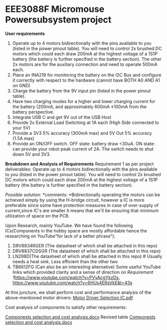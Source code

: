 # EEE3088F Micromouse Powersubsystem project

**User requirements**
1. Operate up to 4 motors bidirectionally with the pins available to you (listed in the power pinout
table). You will need to control 2x brushed DC motors which could each draw 200mA at the
highest voltage of a 1S1P battery (the battery is further specified in the battery section).
The other 2x motors are for the auxiliary connection and need to operate 500mA each.
2. Place an INA219 for monitoring the battery on the I2C Bus and configure it correctly with
respect to the hardware (cannot have BOTH A0 AND A1 on GND)
3. Charge the battery from the 9V input pin (listed in the power pinout table).
4.  Have two charging modes for a higher and lower charging current for the battery (200mA, and
approximately 600mA ±100mA from the battery perspective.
5. Integrate USB C and get 9V out of the USB Host
6. Provide 2x External Load Switching at 1A each (High Side connected to your 5V)
7. Provide a 3V3 5% accuracy (300mA max) and 5V Out 5% accuracy (1.5A max)
8. Provide an ON/OFF switch. OFF state: battery draw <30uA. ON state: can provide your robot
peak current of 2A. The switch needs to shut down 5V and 3V3.

**Breakdown and Analysis of Requirements**
Requirement 1 as per project deliverables:
Operate up to 4 motors bidirectionally with the pins available to you (listed in the power pinout
table). You will need to control 2x brushed DC motors which could each draw 200mA at the
highest voltage of a 1S1P battery (the battery is further specified in the battery section).

*Possible solution*:
*comments: *Bidirectionally operating the motors can be achieved simply by using the H-bridge circuit, however a IC is more preferable since some have protection measures in case of over-supply of current,since IC's are smaller it means that we'll be ensuring that minimum utilization of space on the PCB. 

Upon Research, mainly YouTube. We have found the following ICs(Components in the hobby space are mostly affordable hence the researching on YouTube"for lack of a better phrase"):
1. DRV8834RGER (The datasheet of which shall be attached in this repo)
2. DRV8837CDSGR (The datasheet of which shall be attached in this repo)
3. LN298D(The datasheet of which shall be attached in this repo) # Usually needs a heat sink. Less efficient than the other two
4. TB6612FG (Can also be an interesting alternative)
Some useful YouTube links which provided clarity and a sense of direction on *Requirement 1*https://www.youtube.com/watch?v=PVyAcgYkzDs, https://www.youtube.com/watch?v=6HUs4ERsVkE&t=43s

At this juncture, we shall perform cost and performance analysis of the above-mentioned motor drivers:
[Motor Driver Selection IC.pdf](https://github.com/user-attachments/files/19388597/Motor.Driver.Selection.IC.pdf)

Cost analysis of components to satisfy other requirements: 

[Componests selection and cost analysis.docx](https://github.com/user-attachments/files/19429474/Componests.selection.and.cost.analysis.docx)
Revised table
[Componests selection and cost analysis.docx](https://github.com/user-attachments/files/19621390/Componests.selection.and.cost.analysis.docx)
